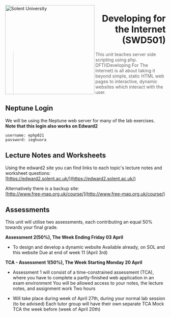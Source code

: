 <a href="https://www.solent.ac.uk/"> <img src="https://i.imgur.com/8TO9B1s.png" alt="Solent University" width=280 align="left"> </a>
<h1 align="right">Developing for the Internet<br>(SWD501)</h1>

<blockquote>
  This unit teaches server side scripting using php. DFTI(Developing For The Internet) is all about taking it beyond simple, static HTML web pages to interactive, dynamic websites which interact with the user.
</blockquote>


## Neptune Login
We will be using the Neptune web server for many of the lab exercises. **Note that this login also works on Edward2**
```
username: ephp021
password: ieghuora
```

## Lecture Notes and Worksheets
Using the edward2 site you can find links to each topic's lecture notes and worksheet questions:  
[https://edward2.solent.ac.uk/](https://edward2.solent.ac.uk/)

Alternatively there is a backup site:  
[http://www.free-map.org.uk/course/](http://www.free-map.org.uk/course/)

## Assessments

This unit will utilise two assessments, each contributing an equal 50% towards your final grade.

**Assessment 2(50%), The Week Ending Friday 03 April**
* To design and develop a dynamic website
Available already, on SOL and this website
Due at end of week 11 (April 3rd)

**TCA - Assessment 1(50%), The Week Starting Monday 20 April**
* Assessment 1 will consist of a time-constrained assessment (TCA), where you have to complete a partly-finished web application in an exam environment
You will be allowed access to your notes, the lecture notes, and assignment work
Two hours

* Will take place during week of April 27th, during your normal lab session (to be advised)
Each tutor group will have their own separate TCA
Mock TCA the week before (week of April 20th)
